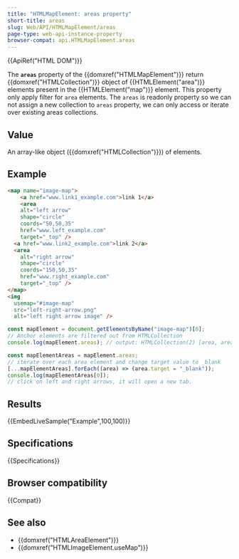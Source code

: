 ```yaml
---
title: "HTMLMapElement: areas property"
short-title: areas
slug: Web/API/HTMLMapElement/areas
page-type: web-api-instance-property
browser-compat: api.HTMLMapElement.areas
---
```


{{ApiRef("HTML DOM")}}

The **`areas`** property of the {{domxref("HTMLMapElement")}} return {{domxref("HTMLCollection")}} object of {{HTMLElement("area")}} elements present in the {{HTMLElement("map")}} element. This property only apply filter for `area` elements. The `areas` is readonly property so we can not assign a new collection to `areas` property, we can only access or iterate over existing areas collections.

## Value

An array-like object ({{domxref("HTMLCollection")}}) of elements.

## Example

```html
<map name="image-map">
    <a href="www.link1_example.com">link 1</a>
    <area
    alt="left arrow"
    shape="circle"
    coords="50,50,35"
    href="www.left_example.com"
    target="_top" />
  <a href="www.link2_example.com">link 2</a>
  <area
    alt="right arrow"
    shape="circle"
    coords="150,50,35"
    href="www.right_example.com"
    target="_top" />
</map>
<img
  usemap="#image-map"
  src="left-right-arrow.png"
  alt="left right arrow image" />
```

```js
const mapElement = document.getElementsByName("image-map")[0];
// Anchor elements are filtered out from HTMLCollection
console.log(mapElement.areas); // output: HTMLCollection(2) [area, area]

const mapElementAreas = mapElement.areas;
// iterate over each area element and change target value to _blank
[...mapElementAreas].forEach((area) => (area.target = "_blank"));
console.log(mapElementAreas[0]);
// click on left and right arrows, it will open a new tab.
```

## Results

{{EmbedLiveSample("Example",100,100)}}

## Specifications

{{Specifications}}

## Browser compatibility

{{Compat}}

## See also

- {{domxref("HTMLAreaElement")}}
- {{domxref("HTMLImageElement.useMap")}}
